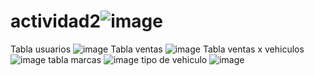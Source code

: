 # actividad2![image](https://user-images.githubusercontent.com/100289306/170853390-a0ded4a0-c7ee-48d5-a96a-c2a231021a7a.png)
Tabla usuarios
![image](https://user-images.githubusercontent.com/100289306/170853425-ad282425-fb55-4988-bd55-54a48fc59ed9.png)
Tabla ventas 
![image](https://user-images.githubusercontent.com/100289306/170853439-6c561a9a-dde0-4e67-bfb4-fff0d9740f71.png)
Tabla ventas x vehiculos
![image](https://user-images.githubusercontent.com/100289306/170853448-626f887e-a872-4517-8a15-aee378babb90.png)
tabla marcas
![image](https://user-images.githubusercontent.com/100289306/170853463-9de5f43a-2c30-4f5b-9081-d89488becd70.png)
tipo de vehiculo
![image](https://user-images.githubusercontent.com/100289306/170853495-782d40ac-44cc-4509-9947-3ab570f3ec92.png)
